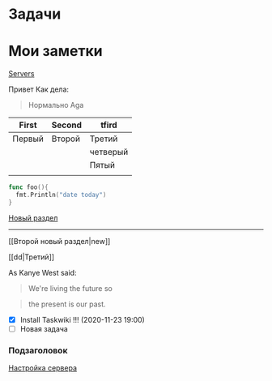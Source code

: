 # Задачи

# Мои заметки
[Servers](Сервера)

Привет Как дела:
> Нормально
> Aga


| First  | Second | tfird    |
|--------|--------|----------|
| Первый | Второй | Третий   |
|        |        | четверый |
|        |        | Пятый    |
|        |        |          |

```go
func foo(){
  fmt.Println("date today")
}
```
[Новый раздел](delete)

----

[[Второй новый раздeл|new]]

[[dd|Третий]]

As Kanye West said:

> We're living the future so

> the present is our past.

- [X] Install Taskwiki !!! (2020-11-23 19:00)
- [ ] Новая задача

### Подзаголовок

[Настройка сервера](server_setup.md)

